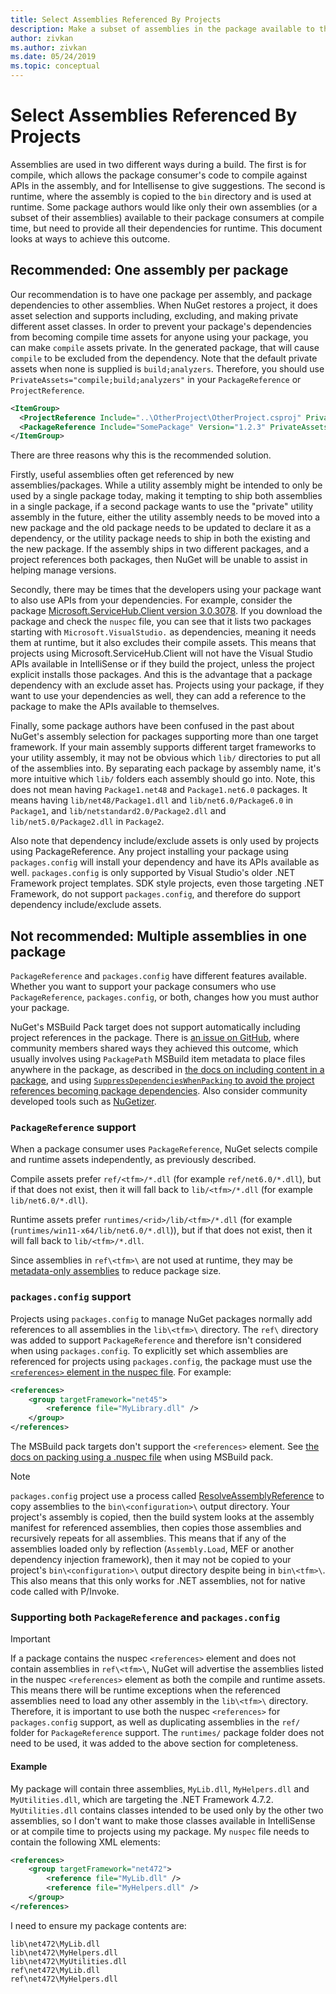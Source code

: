 ```yaml
---
title: Select Assemblies Referenced By Projects
description: Make a subset of assemblies in the package available to the compiler, while all assemblies are available at runtime.
author: zivkan
ms.author: zivkan
ms.date: 05/24/2019
ms.topic: conceptual
---
```


# Select Assemblies Referenced By Projects

Assemblies are used in two different ways during a build. The first is for compile, which allows the package consumer's code to compile against APIs in the assembly, and for Intellisense to give suggestions. The second is runtime, where the assembly is copied to the `bin` directory and is used at runtime. Some package authors would like only their own assemblies (or a subset of their assemblies) available to their package consumers at compile time, but need to provide all their dependencies for runtime. This document looks at ways to achieve this outcome.

## Recommended: One assembly per package

Our recommendation is to have one package per assembly, and package dependencies to other assemblies. When NuGet restores a project, it does asset selection and supports including, excluding, and making private different asset classes. In order to prevent your package's dependencies from becoming compile time assets for anyone using your package, you can make `compile` assets private. In the generated package, that will cause `compile` to be excluded from the dependency. Note that the default private assets when none is supplied is `build;analyzers`. Therefore, you should use `PrivateAssets="compile;build;analyzers"` in your `PackageReference` or `ProjectReference`.

```xml
<ItemGroup>
  <ProjectReference Include="..\OtherProject\OtherProject.csproj" PrivateAssets="compile;build;analyzers" />
  <PackageReference Include="SomePackage" Version="1.2.3" PrivateAssets="compile;build;analyzers" />
</ItemGroup>
```

There are three reasons why this is the recommended solution.

Firstly, useful assemblies often get referenced by new assemblies/packages. While a utility assembly might be intended to only be used by a single package today, making it tempting to ship both assemblies in a single package, if a second package wants to use the "private" utility assembly in the future, either the utility assembly needs to be moved into a new package and the old package needs to be updated to declare it as a dependency, or the utility package needs to ship in both the existing and the new package. If the assembly ships in two different packages, and a project references both packages, then NuGet will be unable to assist in helping manage versions.

Secondly, there may be times that the developers using your package want to also use APIs from your dependencies. For example, consider the package [Microsoft.ServiceHub.Client version 3.0.3078](https://www.nuget.org/packages/Microsoft.ServiceHub.Client/3.0.3078). If you download the package and check the `nuspec` file, you can see that it lists two packages starting with `Microsoft.VisualStudio.` as dependencies, meaning it needs them at runtime, but it also excludes their compile assets. This means that projects using Microsoft.ServiceHub.Client will not have the Visual Studio APIs available in IntelliSense or if they build the project, unless the project explicit installs those packages. And this is the advantage that a package dependency with an exclude asset has. Projects using your package, if they want to use your dependencies as well, they can add a reference to the package to make the APIs available to themselves.

Finally, some package authors have been confused in the past about NuGet's assembly selection for packages supporting more than one target framework. If your main assembly supports different target frameworks to your utility assembly, it may not be obvious which `lib/` directories to put all of the assemblies into. By separating each package by assembly name, it's more intuitive which `lib/` folders each assembly should go into. Note, this does not mean having `Package1.net48` and `Package1.net6.0` packages. It means having `lib/net48/Package1.dll` and `lib/net6.0/Package6.0` in `Package1`, and `lib/netstandard2.0/Package2.dll` and `lib/net5.0/Package2.dll` in `Package2`.

Also note that dependency include/exclude assets is only used by projects using PackageReference. Any project installing your package using `packages.config` will install your dependency and have its APIs available as well. `packages.config` is only supported by Visual Studio's older .NET Framework project templates. SDK style projects, even those targeting .NET Framework, do not support `packages.config`, and therefore do support dependency include/exclude assets.

## Not recommended: Multiple assemblies in one package

`PackageReference` and `packages.config` have different features available. Whether you want to support your package consumers who use `PackageReference`, `packages.config`, or both, changes how you must author your package.

NuGet's MSBuild Pack target does not support automatically including project references in the package. There is [an issue on GitHub](https://github.com/NuGet/Home/issues/3891), where community members shared ways they achieved this outcome, which usually involves using `PackagePath` MSBuild item metadata to place files anywhere in the package, as described in [the docs on including content in a package](../reference/msbuild-targets.md#including-content-in-a-package), and using [`SuppressDependenciesWhenPacking` to avoid the project references becoming package dependencies](../reference/msbuild-targets.md#pack-target-inputs). Also consider community developed tools such as [NuGetizer](https://github.com/devlooped/nugetizer).

### `PackageReference` support

When a package consumer uses `PackageReference`, NuGet selects compile and runtime assets independently, as previously described.

Compile assets prefer `ref/<tfm>/*.dll` (for example `ref/net6.0/*.dll`), but if that does not exist, then it will fall back to `lib/<tfm>/*.dll` (for example `lib/net6.0/*.dll`).

Runtime assets prefer `runtimes/<rid>/lib/<tfm>/*.dll` (for example (`runtimes/win11-x64/lib/net6.0/*.dll`)), but if that does not exist, then it will fall back to `lib/<tfm>/*.dll`.

Since assemblies in `ref\<tfm>\` are not used at runtime, they may be [metadata-only assemblies](https://github.com/dotnet/roslyn/blob/main/docs/features/refout.md) to reduce package size.

### `packages.config` support

Projects using `packages.config` to manage NuGet packages normally add references to all assemblies in the `lib\<tfm>\` directory. The `ref\` directory was added to support `PackageReference` and therefore isn't considered when using `packages.config`. To explicitly set which assemblies are referenced for projects using `packages.config`, the package must use the [`<references>` element in the nuspec file](../reference/nuspec.md#explicit-assembly-references). For example:

```xml
<references>
    <group targetFramework="net45">
        <reference file="MyLibrary.dll" />
    </group>
</references>
```

The MSBuild pack targets don't support the `<references>` element. See [the docs on packing using a .nuspec file](../reference/msbuild-targets.md#packing-using-a-nuspec-file) when using MSBuild pack.

> [!Note]
> `packages.config` project use a process called [ResolveAssemblyReference](https://github.com/Microsoft/msbuild/blob/main/documentation/wiki/ResolveAssemblyReference.md) to copy assemblies to the `bin\<configuration>\` output directory. Your project's assembly is copied, then the build system looks at the assembly manifest for referenced assemblies, then copies those assemblies and recursively repeats for all assemblies. This means that if any of the assemblies loaded only by reflection (`Assembly.Load`, MEF or another dependency injection framework), then it may not be copied to your project's `bin\<configuration>\` output directory despite being in `bin\<tfm>\`. This also means that this only works for .NET assemblies, not for native code called with P/Invoke.

### Supporting both `PackageReference` and `packages.config`

> [!Important]
> If a package contains the nuspec `<references>` element and does not contain assemblies in `ref\<tfm>\`, NuGet will advertise the assemblies listed in the nuspec `<references>` element as both the compile and runtime assets. This means there will be runtime exceptions when the referenced assemblies need to load any other assembly in the `lib\<tfm>\` directory. Therefore, it is important to use both the nuspec `<references>` for `packages.config` support, as well as duplicating assemblies in the `ref/` folder for `PackageReference` support. The `runtimes/` package folder does not need to be used, it was added to the above section for completeness.

#### Example

My package will contain three assemblies, `MyLib.dll`, `MyHelpers.dll` and `MyUtilities.dll`, which are targeting the .NET Framework 4.7.2. `MyUtilities.dll` contains classes intended to be used only by the other two assemblies, so I don't want to make those classes available in IntelliSense or at compile time to projects using my package. My `nuspec` file needs to contain the following XML elements:

```xml
<references>
    <group targetFramework="net472">
        <reference file="MyLib.dll" />
        <reference file="MyHelpers.dll" />
    </group>
</references>
```

I need to ensure my package contents are:

```text
lib\net472\MyLib.dll
lib\net472\MyHelpers.dll
lib\net472\MyUtilities.dll
ref\net472\MyLib.dll
ref\net472\MyHelpers.dll
```
